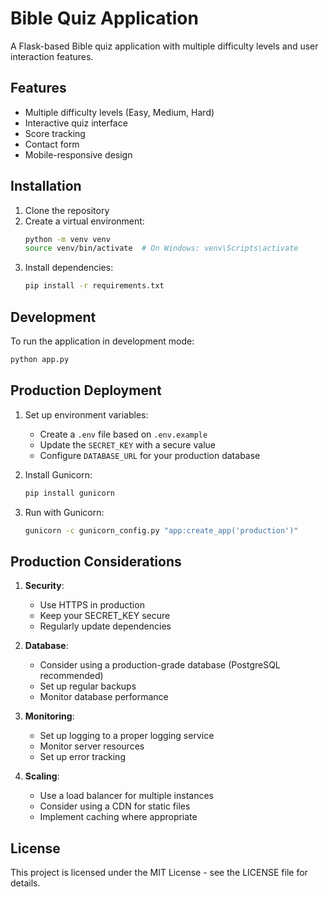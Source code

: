 # Bible Quiz Application

A Flask-based Bible quiz application with multiple difficulty levels and user interaction features.

## Features

- Multiple difficulty levels (Easy, Medium, Hard)
- Interactive quiz interface
- Score tracking
- Contact form
- Mobile-responsive design

## Installation

1. Clone the repository
2. Create a virtual environment:
   ```bash
   python -m venv venv
   source venv/bin/activate  # On Windows: venv\Scripts\activate
   ```
3. Install dependencies:
   ```bash
   pip install -r requirements.txt
   ```

## Development

To run the application in development mode:
```bash
python app.py
```

## Production Deployment

1. Set up environment variables:
   - Create a `.env` file based on `.env.example`
   - Update the `SECRET_KEY` with a secure value
   - Configure `DATABASE_URL` for your production database

2. Install Gunicorn:
   ```bash
   pip install gunicorn
   ```

3. Run with Gunicorn:
   ```bash
   gunicorn -c gunicorn_config.py "app:create_app('production')"
   ```

## Production Considerations

1. **Security**:
   - Use HTTPS in production
   - Keep your SECRET_KEY secure
   - Regularly update dependencies

2. **Database**:
   - Consider using a production-grade database (PostgreSQL recommended)
   - Set up regular backups
   - Monitor database performance

3. **Monitoring**:
   - Set up logging to a proper logging service
   - Monitor server resources
   - Set up error tracking

4. **Scaling**:
   - Use a load balancer for multiple instances
   - Consider using a CDN for static files
   - Implement caching where appropriate

## License

This project is licensed under the MIT License - see the LICENSE file for details. 